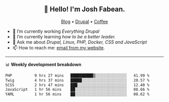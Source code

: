 <h2 align="center">👋 Hello! I'm Josh Fabean.</h2>
<p align="center">
  <a href="https://joshfabean.com">Blog</a> •
  <a href="https://www.drupal.org/u/joshfabean">Drupal</a> •
  <a href="https://www.buymeacoffee.com/LSxne6Yr4">Coffee</a>
</p>

- 🔭 I’m currently working *Everything Drupal*
- 🌱 I’m currently learning *how to be a better leader.*
- 💬 Ask me about *Drupal, Linux, PHP, Docker, CSS and JavaScript*
- 📫 How to reach me: [email from my website](https://joshfabean.com).

-------

📊 **Weekly development breakdown**
<!--START_SECTION:waka-->

```txt
PHP          9 hrs 27 mins   ██████████▒░░░░░░░░░░░░░░   41.99 %
Twig         4 hrs 37 mins   █████░░░░░░░░░░░░░░░░░░░░   20.57 %
SCSS         2 hrs 47 mins   ███░░░░░░░░░░░░░░░░░░░░░░   12.40 %
JavaScript   1 hr 56 mins    ██░░░░░░░░░░░░░░░░░░░░░░░   08.66 %
YAML         1 hr 56 mins    ██░░░░░░░░░░░░░░░░░░░░░░░   08.62 %
```

<!--END_SECTION:waka-->

<!--
**fabean/fabean** is a ✨ _special_ ✨ repository because its `README.md` (this file) appears on your GitHub profile.

Here are some ideas to get you started:

- 🔭 I’m currently working on ...
- 🌱 I’m currently learning ...
- 👯 I’m looking to collaborate on ...
- 🤔 I’m looking for help with ...
- 💬 Ask me about ...
- 📫 How to reach me: ...
- 😄 Pronouns: ...
- ⚡ Fun fact: ...
-->
